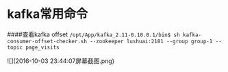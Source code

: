 # kafka常用命令

####查看kafka offset
```/opt/App/kafka_2.11-0.10.0.1/bin$ sh kafka-consumer-offset-checker.sh --zookeeper lushuai:2181 --group group-1 --topic page_visits```

![](2016-10-03 23:44:07屏幕截图.png)

